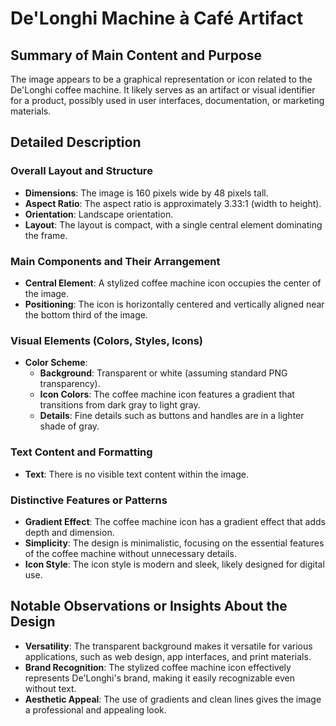 # De'Longhi Machine à Café Artifact

## Summary of Main Content and Purpose
The image appears to be a graphical representation or icon related to the De'Longhi coffee machine. It likely serves as an artifact or visual identifier for a product, possibly used in user interfaces, documentation, or marketing materials.

## Detailed Description

### Overall Layout and Structure
- **Dimensions**: The image is 160 pixels wide by 48 pixels tall.
- **Aspect Ratio**: The aspect ratio is approximately 3.33:1 (width to height).
- **Orientation**: Landscape orientation.
- **Layout**: The layout is compact, with a single central element dominating the frame.

### Main Components and Their Arrangement
- **Central Element**: A stylized coffee machine icon occupies the center of the image.
- **Positioning**: The icon is horizontally centered and vertically aligned near the bottom third of the image.

### Visual Elements (Colors, Styles, Icons)
- **Color Scheme**:
  - **Background**: Transparent or white (assuming standard PNG transparency).
  - **Icon Colors**: The coffee machine icon features a gradient that transitions from dark gray to light gray.
  - **Details**: Fine details such as buttons and handles are in a lighter shade of gray.

### Text Content and Formatting
- **Text**: There is no visible text content within the image.

### Distinctive Features or Patterns
- **Gradient Effect**: The coffee machine icon has a gradient effect that adds depth and dimension.
- **Simplicity**: The design is minimalistic, focusing on the essential features of the coffee machine without unnecessary details.
- **Icon Style**: The icon style is modern and sleek, likely designed for digital use.

## Notable Observations or Insights About the Design
- **Versatility**: The transparent background makes it versatile for various applications, such as web design, app interfaces, and print materials.
- **Brand Recognition**: The stylized coffee machine icon effectively represents De'Longhi's brand, making it easily recognizable even without text.
- **Aesthetic Appeal**: The use of gradients and clean lines gives the image a professional and appealing look.
